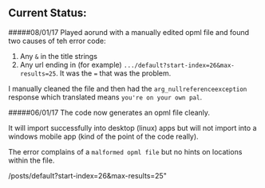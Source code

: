 ## Current Status:


#####08/01/17
Played aorund with a manually edited opml file and found two causes of teh error code:

1. Any `&` in the title strings
2. Any url ending in (for example) `.../default?start-index=26&max-results=25`. It was the `=` that was the problem.

I manually cleaned the file and then had the `arg_nullreferenceexception` response which translated means `you're on your own pal`.


#####06/01/17
The code now generates an opml file cleanly. 

It will import successfully into desktop (linux) apps but will not import into a windows mobile app (kind of the point of the code really). 

The error complains of a `malformed opml file` but no hints on locations within the file.

/posts/default?start-index=26&max-results=25"

